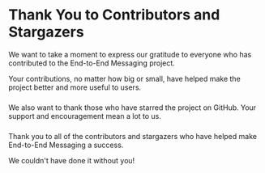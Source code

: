# Thank You to Contributors and Stargazers

We want to take a moment to express our gratitude to everyone who has contributed to the End-to-End Messaging project. 

Your contributions, no matter how big or small, have helped make the project better and more useful to users.

###

We also want to thank those who have starred the project on GitHub. Your support and encouragement mean a lot to us.

###

Thank you to all of the contributors and stargazers who have helped make End-to-End Messaging a success. 

We couldn't have done it without you!
